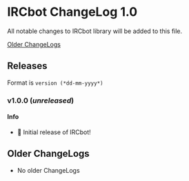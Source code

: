 # IRCbot ChangeLog 1.0

All notable changes to IRCbot library will be added to this file.

[Older ChangeLogs](#older-changelogs)

## Releases

Format is `version (*dd-mm-yyyy*)`

### v1.0.0 (*unreleased*)

#### Info
 * 🎉 Initial release of IRCbot!

<h2><a name="older-changelogs">Older ChangeLogs</a></h2>

 * No older ChangeLogs
